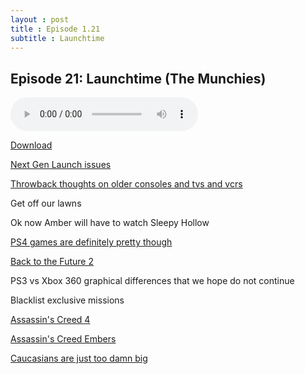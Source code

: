 ```yaml
---
layout : post  
title : Episode 1.21
subtitle : Launchtime
---
```



## Episode 21: Launchtime (The Munchies)

<audio controls="controls">
	<source src="http://archive.org/download/Salemimhit/salemimhit21.mp3" type="audio/mpeg">
</audio>

[Download](http://archive.org/download/Salemimhit/salemimhit21.mp3)

[Next Gen Launch issues](http://www.ign.com/articles/2013/11/14/broken-playstation-4-systems)

[Throwback thoughts on older consoles and tvs and vcrs](http://en.wikipedia.org/wiki/Videocassette_recorder)

Get off our lawns

Ok now Amber will have to watch Sleepy Hollow

[PS4 games are definitely pretty though](http://www.youtube.com/watch?v=S1D2BOnjgVE)

[Back to the Future 2](http://gawker.com/5667202/11-things-from-back-to-the-future-ii-that-actually-came-true-and-3-that-havent-yet)

PS3 vs Xbox 360 graphical differences that we hope do not continue&nbsp;

Blacklist exclusive missions

[Assassin's Creed 4](http://assassinscreed.wikia.com/wiki/Assassin%27s_Creed_IV:_Black_Flag)

[Assassin's Creed Embers](http://www.youtube.com/watch?v=Z1geVEDN0IQ)

[Caucasians are just too damn big](http://www.youtube.com/watch?v=96iJsdGkl44)
